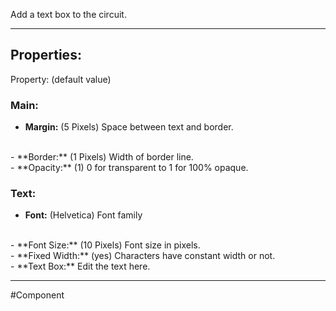 Add a text box to the circuit.

---

## Properties:

Property: (default value)

### Main:
- **Margin:** (5 Pixels)
   Space between text and border.
<br>
- **Border:** (1 Pixels)
   Width of border line.
<br>
- **Opacity:** (1)
   0 for transparent to 1 for 100% opaque.

### Text:
- **Font:** (Helvetica)
   Font family
<br>
- **Font Size:** (10 Pixels)
   Font size in pixels.
<br>
- **Fixed Width:** (yes)
   Characters have constant width or not.
<br>
- **Text Box:**
   Edit the text here.

---

#Component 